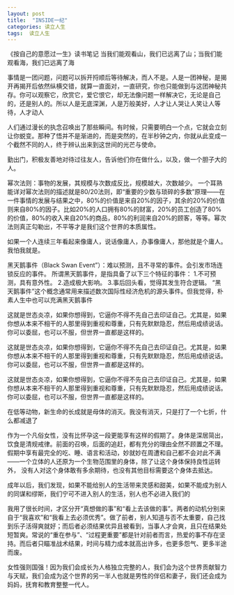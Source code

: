 ```yaml
---
layout: post
title:  "INSIDE一纪" 
categories: 读立人生
tags:  读立人生
---
```


《按自己的意愿过一生》读书笔记
当我们能观看山，我们已远离了山；当我们能观看海，我们已远离了海

事情是一团问题，问题可以拆开捋顺后等待解决，而人不是。人是一团神秘，是揭开再揭开后依然纵横交错，就算一直面对，一直研究，你也只能做到与这团神秘共存。你可以观察它，欣赏它，爱它恨它，却无法像问题一样解决它，无论是自己的，还是别人的。所以人是无底深渊，人是万般美好，人才让人哭让人笑让人等待，人才动人

人们通过漫长的执念召唤出了那些瞬间。有时候，只需要明白一个点，它就会立刻让你蜕变。那种了悟并不是渐进的，而是突然的，在半秒钟之内，你就从此变成一个截然不同的人，终于辨认出来到这世间的光芒与使命。

勤出门，积极友善地对待过往友人，告诉他们你在做什么，以及，做一个胆子大的人。

幂次法则：事物的发展，其规模与次数成反比，规模越大，次数越少。
一个耳熟能详对幂次法则的描述就是80/20法则，即“重要的少数与琐碎的多数”原理——在一件事情的发展与结果之中，80%的价值是来自20%的因子，其余的20%的价值则来自80%的因子。比如20%的人口拥有80%的财富，20%的员工创造了80%的价值，80%的收入来自20%的商品，80%的利润来自20%的顾客，等等。幂次法则真正勾勒出，不平等才是我们这个世界的本质属性。

如果一个人连续三年看起来像庸人，说话像庸人，办事像庸人，那他就是个庸人。我怕我就是。

黑天鹅事件（Black Swan Event”）：难以预测，且不寻常的事件。会引发市场连锁反应的事件。
所谓黑天鹅事件，是指具备了以下三个特征的事件：
1.不可预测，具有意外性。
2.造成极大影响。
3.事后回头看，觉得其发生符合逻辑。
“黑天鹅事件”这个概念通常用来描述数次国际性经济危机的源头事件。但我觉得，朴素人生中也可以充满黑天鹅事件

这就是世态炎凉，如果你想得到，它逼你不得不先自己去印证自己。尤其是，如果你想从本来不相干的人那里得到重视和尊重，只有先默默隐忍，然后用成绩说话。你可以委屈，也可以不服，但世界一直都是这样的。

这就是世态炎凉，如果你想得到，它逼你不得不先自己去印证自己。尤其是，如果你想从本来不相干的人那里得到重视和尊重，只有先默默隐忍，然后用成绩说话。你可以委屈，也可以不服，但世界一直都是这样的。

这就是世态炎凉，如果你想得到，它逼你不得不先自己去印证自己。尤其是，如果你想从本来不相干的人那里得到重视和尊重，只有先默默隐忍，然后用成绩说话。你可以委屈，也可以不服，但世界一直都是这样的。

在低等动物，新生命的长成就是母体的消灭。我没有消灭，只是打了一个七折，什么都减退了

作为一个凡俗女性，没有比怀孕这一段更能享有这样的假期了。身体是深居简出，饮食是清规戒律。前面的召唤，后面的追赶，都有充分的理由全然不顾置之不理。 假期中享有最完全的吃、睡、语言和活动，妙就妙在周遭和自己都不会对此不满——一个立体的人还原为一个生物范围里的身体，除了让这个身体保持良性运转外， 没有人对这个身体敢有多余期待，也没有其他目标需要这个身体去抵达。

成年以后，我们发现，如果不能给别人的生活带来灵感和甜美，如果不能成为别人的同谋和缪斯，我们宁可不进入别人的生活，别人也不必进入我们的

我用了很长时间，才区分开“真想做的事”和“看上去该做的事”。两者的动机分别来自于“我喜欢”和“我看上去必须优秀”。做了前者，别人知道与否不太重要，自己找到乐子活得爽就好；而后者必须结果优异且被看到，当事人才会爽，且只在结果处短暂爽。常说的“重在参与”、“过程更重要”都是针对前者而言，热爱的事不存在坚持。而后者只瞄准战术结果，时间与精力成本就高出许多，也更多怨气、更多半途而废。

女性强则国强！因为我们会成长为人格独立完整的人，我们会为这个世界贡献智力与天赋，我们会成为这个世界的另一半人也就是男性的伴侣和妻子，我们还会成为妈妈，抚育和教育整整一代人。


